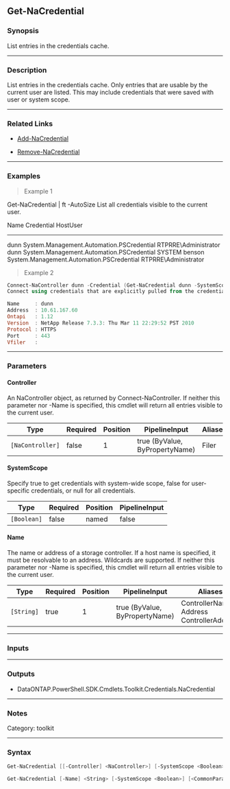 Get-NaCredential
----------------

### Synopsis
List entries in the credentials cache.

---

### Description

List entries in the credentials cache.  Only entries that are usable by the current user are listed.  This may include credentials that were saved with user or system scope.

---

### Related Links
* [Add-NaCredential](Add-NaCredential)

* [Remove-NaCredential](Remove-NaCredential)

---

### Examples
> Example 1

Get-NaCredential | ft -AutoSize
List all credentials visible to the current user.

Name   Credential                                HostUser
----   ----------                                --------
dunn   System.Management.Automation.PSCredential RTPRRE\Administrator
dunn   System.Management.Automation.PSCredential SYSTEM
benson System.Management.Automation.PSCredential RTPRRE\Administrator

> Example 2

```PowerShell
Connect-NaController dunn -Credential (Get-NaCredential dunn -SystemScope $false).Credential
Connect using credentials that are explicitly pulled from the credentials cache.

Name     : dunn
Address  : 10.61.167.60
Ontapi   : 1.12
Version  : NetApp Release 7.3.3: Thu Mar 11 22:29:52 PST 2010
Protocol : HTTPS
Port     : 443
Vfiler   :

```

---

### Parameters
#### **Controller**
An NaController object, as returned by Connect-NaController.  If neither this parameter nor -Name is specified, this cmdlet will return all entries visible to the current user.

|Type            |Required|Position|PipelineInput                 |Aliases|
|----------------|--------|--------|------------------------------|-------|
|`[NaController]`|false   |1       |true (ByValue, ByPropertyName)|Filer  |

#### **SystemScope**
Specify true to get credentials with system-wide scope, false for user-specific credentials, or null for all credentials.

|Type       |Required|Position|PipelineInput|
|-----------|--------|--------|-------------|
|`[Boolean]`|false   |named   |false        |

#### **Name**
The name or address of a storage controller.  If a host name is specified, it must be resolvable to an address.  Wildcards are supported.  If neither this parameter nor -Name is specified, this cmdlet will return all entries visible to the current user.

|Type      |Required|Position|PipelineInput                 |Aliases                                         |
|----------|--------|--------|------------------------------|------------------------------------------------|
|`[String]`|true    |1       |true (ByValue, ByPropertyName)|ControllerName<br/>Address<br/>ControllerAddress|

---

### Inputs

---

### Outputs
* DataONTAP.PowerShell.SDK.Cmdlets.Toolkit.Credentials.NaCredential

---

### Notes
Category: toolkit

---

### Syntax
```PowerShell
Get-NaCredential [[-Controller] <NaController>] [-SystemScope <Boolean>] [<CommonParameters>]
```
```PowerShell
Get-NaCredential [-Name] <String> [-SystemScope <Boolean>] [<CommonParameters>]
```
